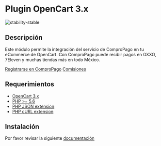 # Plugin OpenCart 3.x

![stability-stable](https://img.shields.io/badge/stability-stable-green.svg)

## Descripción

Este módulo permite la integración del servicio de ComproPago en tu eCommerce de OpenCart.
Con ComproPago puede recibir pagos en OXXO, 7Eleven y muchas tiendas más en todo México.

[Registrarse en ComproPago](https://compropago.com/)
[Comisiones](https://www.compropago.com/comisiones/)

## Requerimientos

* [OpenCart 3.x](https://www.opencart.com/)
* [PHP >= 5.6](http://www.php.net/)
* [PHP JSON extension](http://php.net/manual/en/book.json.php)
* [PHP cURL extension](http://php.net/manual/en/book.curl.php)

## Instalación

Por favor revisar la siguiente [documentación](http://demo.compropago.com/plugins/opencart-3)

